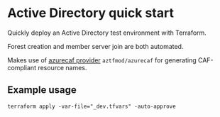 # Active Directory quick start

Quickly deploy an Active Directory test environment with Terraform.

Forest creation and member server join are both automated.

Makes use of [azurecaf provider](https://github.com/aztfmod/terraform-provider-azurecaf) `aztfmod/azurecaf` for generating CAF-compliant resource names.

## Example usage

`terraform apply -var-file="_dev.tfvars" -auto-approve`